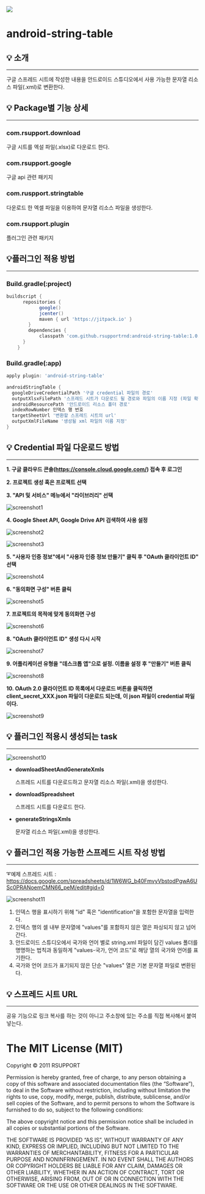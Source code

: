 [![](https://jitpack.io/v/rsupportrnd/android-string-table.svg)](https://jitpack.io/#rsupportrnd/android-string-table)
# android-string-table

## 💡 소개
***
구글 스프레드 시트에 작성한 내용을 안드로이드 스튜디오에서 사용 가능한 문자열 리소스 파일(.xml)로 변환한다.

## 💡 Package별 기능 상세
***
### com.rsupport.download
구글 시트를 엑설 파일(.xlsx)로 다운로드 한다.

### com.rsupport.google
구글 api 관련 패키지

### com.ruspport.stringtable
다운로드 한 엑셀 파일을 이용하여 문자열 리소스 파일을 생성한다.

### com.rsupport.plugin
플러그인 관련 패키지

## 💡플러그인 적용 방법
***
### Build.gradle(:project)
````groovy
buildscript {  
      repositories {  
            google()  
            jcenter()  
            maven { url 'https://jitpack.io' }  
        }  
        dependencies {
            classpath 'com.github.rsupportrnd:android-string-table:1.0.5.1'
      }  
    }
````
### Build.gradle(:app)
````groovy
apply plugin: 'android-string-table'
    
androidStringTable {  
  googleDriveCredentialPath '구글 credential 파일의 경로'
  outputXlsxFilePath '스프레드 시트가 다운로드 될 경로와 파일의 이름 지정 (파일 확장자는 .xlsx로 고정)'
  androidResourcePath '안드로이드 리소스 폴더 경로'  
  indexRowNumber 인덱스 행 번호
  targetSheetUrl '변환할 스프레드 시트의 url'  
  outputXmlFileName '생성될 xml 파일의 이름 지정'  
}
````

## 💡 Credential 파일 다운로드 방법
***
**1. 구글 클라우드 콘솔(https://console.cloud.google.com/) 접속 후 로그인**

**2. 프로젝트 생성 혹은 프로젝트 선택**

**3. "API 및 서비스" 메뉴에서 "라이브러리" 선택**

![screenshot1](readme/screenshot_1.png)

**4. Google Sheet API, Google Drive API 검색하여 사용 설정**

![screenshot2](readme/screenshot_2.png)

![screenshot3](readme/screenshot_3.png)

**5. "사용자 인증 정보"에서 "사용자 인증 정보 만들기" 클릭 후 "OAuth 클라이언트 ID" 선택**

![screenshot4](readme/screenshot_4.png)

**6. "동의화면 구성" 버튼 클릭**

![screenshot5](readme/screenshot_5.png)

**7. 프로젝트의 목적에 맞게 동의화면 구성**

![screenshot6](readme/screenshot_6.png)


**8. "OAuth 클라이언트 ID" 생성 다시 시작**

![screenshot7](readme/screenshot_7.png)

**9. 어플리케이션 유형을 "데스크톱 앱"으로 설정. 이름을 설정 후 "만들기" 버튼 클릭**
   
![screenshot8](readme/screenshot_8.png)

**10. OAuth 2.0 클라이언트 ID 목록에서 다운로드 버튼을 클릭하면 client_secret_XXX.json 파일이 다운로드 되는데, 이 json 파일이 credential 파일이다.**
    
![screenshot9](readme/screenshot_9.png)
    
## 💡 플러그인 적용시 생성되는 task
***
![screenshot10](readme/screenshot_10.png)
- **downloadSheetAndGenerateXmls**
  
  스프레드 시트를 다운로드하고 문자열 리소스 파일(.xml)을 생성한다.
- **downloadSpreadsheet**

  스프레드 시트를 다운로드 한다.
- **generateStringsXmls**

  문자열 리소스 파일(.xml)을 생성한다.

## 💡 플러그인 적용 가능한 스프레드 시트 작성 방법
***
➰예제 스프레드 시트 : https://docs.google.com/spreadsheets/d/1W6WG_b40FmvyVbstodPgwA6USc0PRANoemCMN66_peM/edit#gid=0

![screenshot11](readme/screenshot_11.png)
1. 인덱스 행을 표시하기 위해 "id" 혹은 "identification"을 포함한 문자열을 입력한다.
2. 인덱스 행의 셀 내부 문자열에 "values"를 포함하지 않은 열은 파싱되지 않고 넘어간다.
3. 안드로이드 스튜디오에서 국가와 언어 별로 string.xml 파일이 담긴 values 폴더를 명명하는 법칙과 동일하게 "values-국가, 언어 코드"로 해당 열의 국가와 언어를 표기한다.
4. 국가와 언어 코드가 표기되지 않은 단순 "values" 열은 기본 문자열 파일로 변환된다.

## 💡 스프레드 시트 URL
***
공유 기능으로 링크 복사를 하는 것이 아니고 주소창에 있는 주소를 직접 복사해서 붙여넣는다.

The MIT License (MIT)
=====================

Copyright © 2011 RSUPPORT

Permission is hereby granted, free of charge, to any person
obtaining a copy of this software and associated documentation
files (the “Software”), to deal in the Software without
restriction, including without limitation the rights to use,
copy, modify, merge, publish, distribute, sublicense, and/or sell
copies of the Software, and to permit persons to whom the
Software is furnished to do so, subject to the following
conditions:

The above copyright notice and this permission notice shall be
included in all copies or substantial portions of the Software.

THE SOFTWARE IS PROVIDED “AS IS”, WITHOUT WARRANTY OF ANY KIND,
EXPRESS OR IMPLIED, INCLUDING BUT NOT LIMITED TO THE WARRANTIES
OF MERCHANTABILITY, FITNESS FOR A PARTICULAR PURPOSE AND
NONINFRINGEMENT. IN NO EVENT SHALL THE AUTHORS OR COPYRIGHT
HOLDERS BE LIABLE FOR ANY CLAIM, DAMAGES OR OTHER LIABILITY,
WHETHER IN AN ACTION OF CONTRACT, TORT OR OTHERWISE, ARISING
FROM, OUT OF OR IN CONNECTION WITH THE SOFTWARE OR THE USE OR
OTHER DEALINGS IN THE SOFTWARE.


